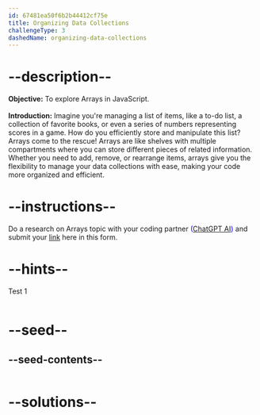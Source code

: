 ```yaml
---
id: 67481ea50f6b2b44412cf75e
title: Organizing Data Collections
challengeType: 3
dashedName: organizing-data-collections
---
```


# --description--

**Objective:**
To explore Arrays in JavaScript.
<br>
<br>
**Introduction:**
Imagine you're managing a list of items, like a to-do list, a collection of favorite books, or even a series of numbers representing scores in a game. How do you efficiently store and manipulate this list? Arrays come to the rescue! Arrays are like shelves with multiple compartments where you can store different pieces of related information. Whether you need to add, remove, or rearrange items, arrays give you the flexibility to manage your data collections with ease, making your code more organized and efficient.

# --instructions--

Do a research on Arrays topic with your coding partner <span style="color:blue;">([ChatGPT AI](https://chatgpt.com/))</span> and submit your <span style="color:blue;">[link](https://forms.gle/RJYsj5dZJUTasaY2A)</span> here in this form.

# --hints--

Test 1

```js

```

# --seed--
## --seed-contents--

```js

```

# --solutions--

```js

```

